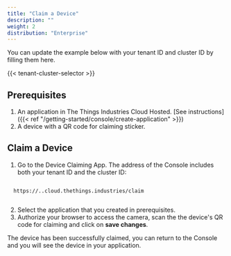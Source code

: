 ```yaml
---
title: "Claim a Device"
description: ""
weight: 2
distribution: "Enterprise"
--- 
```


You can update the example below with your tenant ID and cluster ID by filling them here.

{{< tenant-cluster-selector >}}

## Prerequisites

1. An application in The Things Industries Cloud Hosted. [See instructions]({{< ref "/getting-started/console/create-application" >}})
2. A device with a QR code for claiming sticker.

## Claim a Device

1. Go to the Device Claiming App.
  The address of the Console includes both your tenant ID and the cluster ID:

  <p>
  <code data-content="cluster-address">
  https://<span data-content="tenant-id"></span>.<span data-content="cluster-id"></span>.cloud.thethings.industries/claim
  </code>
  </p>

2. Select the application that you created in prerequisites.
3. Authorize your browser to access the camera, scan the the device's QR code for claiming and click on **save changes**.

The device has been successfully claimed, you can return to the Console and you will see the device in your application.
